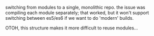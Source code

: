 
switching from modules to a single, monolithic repo. the issue was
compiling each module separately; that worked, but it won't support
switching between es5/es6 if we want to do 'modern' builds.

OTOH, this structure makes it more difficult to reuse modules...
 
